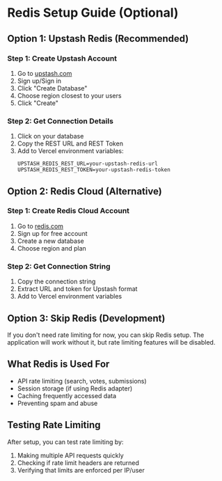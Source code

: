 # Redis Setup Guide (Optional)

## Option 1: Upstash Redis (Recommended)

### Step 1: Create Upstash Account

1. Go to [upstash.com](https://upstash.com)
2. Sign up/Sign in
3. Click "Create Database"
4. Choose region closest to your users
5. Click "Create"

### Step 2: Get Connection Details

1. Click on your database
2. Copy the REST URL and REST Token
3. Add to Vercel environment variables:
   ```
   UPSTASH_REDIS_REST_URL=your-upstash-redis-url
   UPSTASH_REDIS_REST_TOKEN=your-upstash-redis-token
   ```

## Option 2: Redis Cloud (Alternative)

### Step 1: Create Redis Cloud Account

1. Go to [redis.com](https://redis.com/redis-enterprise-cloud/)
2. Sign up for free account
3. Create a new database
4. Choose region and plan

### Step 2: Get Connection String

1. Copy the connection string
2. Extract URL and token for Upstash format
3. Add to Vercel environment variables

## Option 3: Skip Redis (Development)

If you don't need rate limiting for now, you can skip Redis setup. The application will work without it, but rate limiting features will be disabled.

## What Redis is Used For

- API rate limiting (search, votes, submissions)
- Session storage (if using Redis adapter)
- Caching frequently accessed data
- Preventing spam and abuse

## Testing Rate Limiting

After setup, you can test rate limiting by:

1. Making multiple API requests quickly
2. Checking if rate limit headers are returned
3. Verifying that limits are enforced per IP/user
